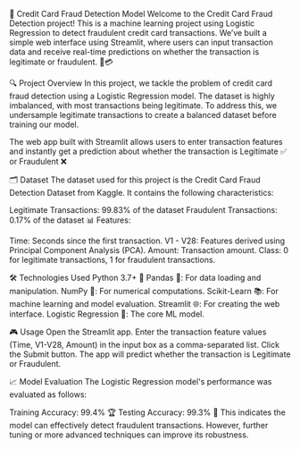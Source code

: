 🎯 Credit Card Fraud Detection Model
Welcome to the Credit Card Fraud Detection project! This is a machine learning project using Logistic Regression to detect fraudulent credit card transactions. We’ve built a simple web interface using Streamlit, where users can input transaction data and receive real-time predictions on whether the transaction is legitimate or fraudulent. 🚨💳


🔍 Project Overview
In this project, we tackle the problem of credit card fraud detection using a Logistic Regression model. The dataset is highly imbalanced, with most transactions being legitimate. To address this, we undersample legitimate transactions to create a balanced dataset before training our model.

The web app built with Streamlit allows users to enter transaction features and instantly get a prediction about whether the transaction is Legitimate ✅ or Fraudulent ❌

🗂️ Dataset
The dataset used for this project is the Credit Card Fraud Detection Dataset from Kaggle. It contains the following characteristics:

Legitimate Transactions: 99.83% of the dataset
Fraudulent Transactions: 0.17% of the dataset
📊 Features:

Time: Seconds since the first transaction.
V1 - V28: Features derived using Principal Component Analysis (PCA).
Amount: Transaction amount.
Class: 0 for legitimate transactions, 1 for fraudulent transactions.


🛠️ Technologies Used
Python 3.7+ 🐍
Pandas 🐼: For data loading and manipulation.
NumPy 🔢: For numerical computations.
Scikit-Learn 📚: For machine learning and model evaluation.
Streamlit 🌐: For creating the web interface.
Logistic Regression 🧠: The core ML model.


🎮 Usage
Open the Streamlit app.
Enter the transaction feature values (Time, V1-V28, Amount) in the input box as a comma-separated list.
Click the Submit button.
The app will predict whether the transaction is Legitimate or Fraudulent.


📈 Model Evaluation
The Logistic Regression model's performance was evaluated as follows:

Training Accuracy: 99.4% 🏆
Testing Accuracy: 99.3% 🎯
This indicates the model can effectively detect fraudulent transactions. However, further tuning or more advanced techniques can improve its robustness.
